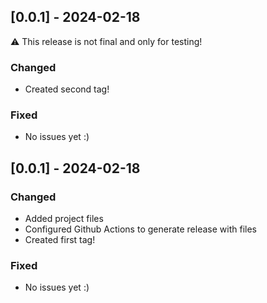 ## [0.0.1] - 2024-02-18

:warning: This release is not final and only for testing!
### Changed

- Created second tag!

### Fixed

- No issues yet :)

## [0.0.1] - 2024-02-18
### Changed

- Added project files
- Configured Github Actions to generate release with files
- Created first tag!

### Fixed

- No issues yet :)

[0.1.1]: https://github.com/carTloyal123/cryze-android/compare/v0.0.1...v0.0.2
[0.1.0]: https://github.com/carTloyal123/cryze-android/releases/tag/v0.0.1